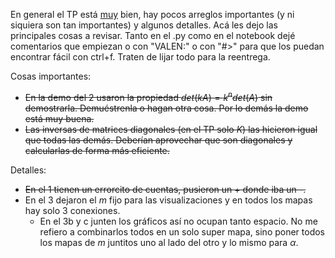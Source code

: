 En general el TP está <u>muy</u> bien, hay pocos arreglos importantes (y ni siquiera son tan importantes) y algunos detalles. Acá les dejo las principales cosas a revisar. Tanto en el .py como en el notebook dejé comentarios que empiezan o con "VALEN:" o con "#>" para que los puedan encontrar fácil con ctrl+f. Traten de lijar todo para la reentrega.

Cosas importantes:
- ~~En la demo del 2 usaron la propiedad $det(kA) = k^n det(A)$ sin demostrarla. Demuéstrenla o hagan otra cosa. Por lo demás la demo está muy buena.~~
- ~~Las inversas de matrices diagonales (en el TP solo $K$) las hicieron igual que todas las demás. Deberían aprovechar que son diagonales y calcularlas de forma más eficiente.~~

Detalles:
- ~~En el 1 tienen un errorcito de cuentas, pusieron un + donde iba un -.~~
- En el 3 dejaron el $m$ fijo para las visualizaciones y en todos los mapas hay solo 3 conexiones.
  - En el 3b y c junten los gráficos así no ocupan tanto espacio. No me refiero a combinarlos todos en un solo super mapa, sino poner todos los mapas de $m$ juntitos uno al lado del otro y lo mismo para $\alpha$.